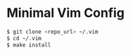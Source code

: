 Minimal Vim Config
==================


```sh
$ git clone <repo_url> ~/.vim
$ cd ~/.vim
$ make install
```
